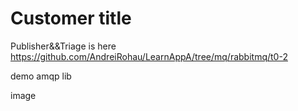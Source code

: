 # Customer title
Publisher&&Triage is here https://github.com/AndreiRohau/LearnAppA/tree/mq/rabbitmq/t0-2

demo amqp lib

image